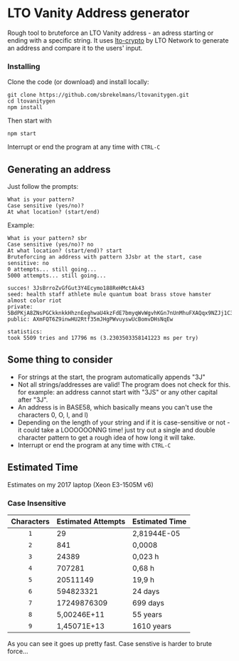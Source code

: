 # LTO Vanity Address generator

Rough tool to bruteforce an LTO Vanity address - an adress starting or ending with a specific string.
It uses [lto-crypto](https://github.com/ltonetwork/lto-crypto) by LTO Network to generate an address and compare it to the users' input.

### Installing

Clone the code (or download) and install locally:

```console
git clone https://github.com/sbrekelmans/ltovanitygen.git
cd ltovanitygen
npm install
```

Then start with

```console
npm start
```
Interrupt or end the program at any time with  `CTRL-C`

## Generating an address

Just follow the prompts:
```console
What is your pattern?
Case sensitive (yes/no)?
At what location? (start/end)
```

Example:

```console
What is your pattern? sbr
Case sensitive (yes/no)? no
At what location? (start/end)? start
Bruteforcing an address with pattern 3Jsbr at the start, case sensitive: no
0 attempts... still going...
5000 attempts... still going...

succes! 3JsBrroZvGfGut3Y4Ecymo188ReHMctAk43
seed: health staff athlete mule quantum boat brass stove hamster almost color riot
private: 5BdPKjA8ZNsPGCkknkkHhznEeghwaU4kzFdE7bmyqWvWgvhKGn7nUnMhuFXAQqx9NZJj1C3yDbHkjWvmd9RmdmAw
public: AXmFQT6Z9inwHU2Rtf35mJHgPWvuyswUcBomvDHsNqEw

statistics:
took 5509 tries and 17796 ms (3.2303503358141223 ms per try)
```
## Some thing to consider

- For strings at the start, the program automatically appends "3J"
- Not all strings/addresses are valid! The program does not check for this. for example: an address cannot start with "3JS" or any other capital after "3J".
- An address is in BASE58, which basically means you can't use the characters 0, O, I, and l)
- Depending on the length of your string and if it is case-sensitive or not - it could take a LOOOOOONNG time! just try out a single and double character pattern to get a rough idea of how long it will take.
- Interrupt or end the program at any time with  `CTRL-C`

## Estimated Time
Estimates on my 2017 laptop (Xeon E3-1505M v6)

### Case Insensitive
| Characters | Estimated Attempts | Estimated Time |
| :---: | :--- |:--- |
| `1` | 29 | 2,81944E-05 |
| `2` | 841 | 0,0008 |
| `3` | 24389 | 0,023 h |
| `4` | 707281 | 0,68 h |
| `5` | 20511149 | 19,9 h |
| `6` | 594823321 | 24 days |
| `7` | 17249876309 | 699 days |
| `8` | 5,00246E+11 | 55 years |
| `9` | 1,45071E+13 | 1610 years |

As you can see it goes up pretty fast. Case senstive is harder to brute force...


